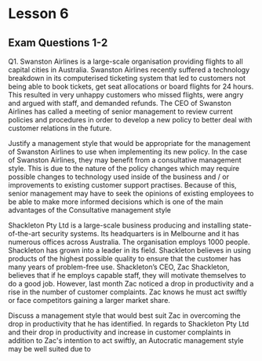 # Lesson 6

## Exam Questions 1-2

Q1.
Swanston Airlines is a large-scale organisation providing flights to all capital cities in Australia. Swanston Airlines recently suffered a technology breakdown in its computerised ticketing system that led to customers not being able to book tickets, get seat allocations or board flights for 24 hours. This resulted in very unhappy customers who missed flights, were angry and argued with staff, and demanded refunds. The CEO of Swanston Airlines has called a meeting of senior management to review current policies and procedures in order to develop a new policy to better deal with customer relations in the future.

Justify a management style that would be appropriate for the management of Swanston Airlines to use when implementing its new policy.
	In the case of Swanston Airlines, they may benefit from a consultative management style. This is due to the nature of the policy changes which may require possible changes to technology used inside of the business and / or improvements to existing customer support practises. Because of this, senior management may have to seek the opinions of existing employees to be able to make more informed decisions which is one of the main advantages of the Consultative management style


Shackleton Pty Ltd is a large-scale business producing and installing state-of-the-art security systems. Its headquarters is in Melbourne and it has numerous offices across Australia. The organisation employs 1000 people. Shackleton has grown into a leader in its field. Shackleton believes in using products of the highest possible quality to ensure that the customer has many years of problem-free use. Shackleton’s CEO, Zac Shackleton, believes that if he employs capable staff, they will motivate themselves to do a good job. However, last month Zac noticed a drop in productivity and a rise in the number of customer complaints. Zac knows he must act swiftly or face competitors gaining a larger market share.

Discuss a management style that would best suit Zac in overcoming the drop in productivity that he has
identified.
	In regards to Shackleton Pty Ltd and their drop in productivity and increase in customer complaints in addition to Zac's intention to act swiftly, an Autocratic management style may be well suited due to 